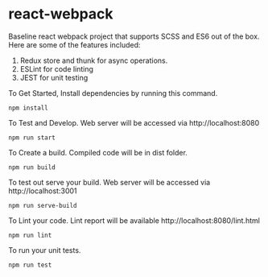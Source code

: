 # react-webpack
Baseline react webpack project that supports SCSS and ES6 out of the box. 
Here are some of the features included:
1. Redux store and thunk for async operations.
2. ESLint for code linting
3. JEST for unit testing

To Get Started, Install dependencies by running this command.
```
npm install
```

To Test and Develop. Web server will be accessed via http://localhost:8080
```
npm run start
```

To Create a build. Compiled code will be in dist folder.
```
npm run build
```

To test out serve your build. Web server will be accessed via http://localhost:3001
```
npm run serve-build
```

To Lint your code. Lint report will be available http://localhost:8080/lint.html
```
npm run lint
```

To run your unit tests.
```
npm run test
```
